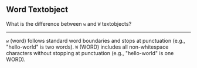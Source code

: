 ## Word Textobject

What is the difference between `w` and `W` textobjects?

---

`w` (word) follows standard word boundaries and stops at punctuation (e.g., "hello-world" is two words).
`W` (WORD) includes all non-whitespace characters without stopping at punctuation (e.g., "hello-world" is one WORD).

